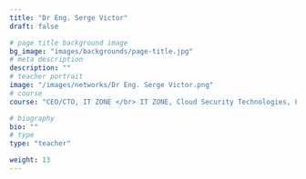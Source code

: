 ```yaml
---
title: "Dr Eng. Serge Victor"
draft: false

# page title background image
bg_image: "images/backgrounds/page-title.jpg"
# meta description
description: ""
# teacher portrait
image: "/images/networks/Dr Eng. Serge Victor.png"
# course
course: "CEO/CTO, IT ZONE </br> IT ZONE, Cloud Security Technologies, London, UK"

# biography
bio: ""
# type
type: "teacher"

weight: 13
---
```

